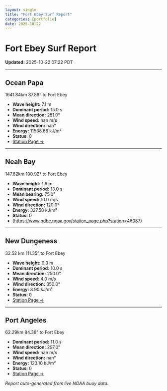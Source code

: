 ```yaml
---
layout: single
title: "Fort Ebey Surf Report"
categories: [portfolio]
date: 2025-10-22
---
```


# Fort Ebey Surf Report
**Updated:** 2025-10-22 07:22 PDT

---

## Ocean Papa 
1641.84km 87.88° to Fort Ebey
- **Wave height:** 7.1 m  
- **Dominant period:** 15.0 s  
- **Mean direction:** 251.0°  
- **Wind speed:** nan m/s  
- **Wind direction:** nan°  
- **Energy:** 11538.68 kJ/m²  
- **Status:** 0  
- [Station Page →](https://www.ndbc.noaa.gov/station_page.php?station=46246)

---

## Neah Bay 
147.62km 100.92° to Fort Ebey

- **Wave height:** 1.9 m  
- **Dominant period:** 13.0 s  
- **Mean bearing:** 75.0°  
- **Wind speed:** 10.0 m/s  
- **Wind direction:** 120.0°  
- **Energy:** 327.58 kJ/m²  
- **Status:** 0  
- (https://www.ndbc.noaa.gov/station_page.php?station=46087)

---

## New Dungeness 
32.52 km 111.35° to Fort Ebey 

- **Wave height:** 0.3 m  
- **Dominant period:** 10.0 s  
- **Mean direction:** 250.0°  
- **Wind speed:** 4.0 m/s  
- **Wind direction:** 350.0°  
- **Energy:** 8.90 kJ/m²  
- **Status:** 0  
- [Station Page →](https://www.ndbc.noaa.gov/station_page.php?station=46088)

---

## Port Angeles 
62.29km 84.38° to Fort Ebey 
- **Dominant period:** 11.0 s  
- **Mean direction:** 297.0°  
- **Wind speed:** nan m/s  
- **Wind direction:** nan°  
- **Energy:** 123.10 kJ/m²  
- **Status:** 0  
- [Station Page →](https://www.ndbc.noaa.gov/station_page.php?station=46267)

*Report auto-generated from live NOAA buoy data.*

